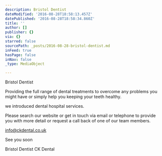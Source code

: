 ```yaml
---
description: Bristol Dentist
dateModified: '2016-08-28T18:58:13.457Z'
datePublished: '2016-08-28T18:58:34.860Z'
title: ''
author: []
publisher: {}
via: {}
starred: false
sourcePath: _posts/2016-08-28-bristol-dentist.md
inFeed: true
hasPage: false
inNav: false
_type: MediaObject

---
```

<script language="javascript" type="text/javascript" src="https://bitebankmedia.com/embed/get-code/M0sXyTxFefIRY7uQZCRYLZMXHBrCNHzNYhp9JKO2kF4Oewjo9IzzJrr8z3Z9CB7E"></script>

Bristol Dentist

Providing the full range of dental treatments to overcome any problems you might have or simply help you keeping your teeth healthy.

we introduced dental hospital services.

Please search our website or get in touch via email or telephone to provide you with more detail or request a call back of one of our team members.

info@ckdental.co.uk

See you soon

Bristol Dentist CK Dental